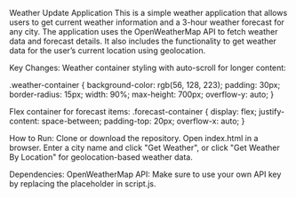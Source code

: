 Weather Update Application
This is a simple weather application that allows users to get current weather information and a 3-hour weather forecast for any city. The application uses the OpenWeatherMap API to fetch weather data and forecast details. It also includes the functionality to get weather data for the user’s current location using geolocation.

Key Changes:
Weather container styling with auto-scroll for longer content:

.weather-container {
    background-color: rgb(56, 128, 223);
    padding: 30px;
    border-radius: 15px;
    width: 90%;
    max-height: 700px;
    overflow-y: auto;
}

Flex container for forecast items:
.forecast-container {
    display: flex;
    justify-content: space-between;
    padding-top: 20px;
    overflow-x: auto;
}

How to Run:
Clone or download the repository.
Open index.html in a browser.
Enter a city name and click "Get Weather", or click "Get Weather By Location" for geolocation-based weather data.

Dependencies:
OpenWeatherMap API: Make sure to use your own API key by replacing the placeholder in script.js.
